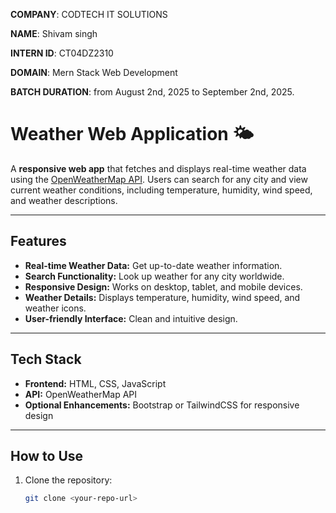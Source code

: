 **COMPANY**: CODTECH IT SOLUTIONS

**NAME**: Shivam singh

**INTERN ID**: CT04DZ2310

**DOMAIN**: Mern Stack Web Development

**BATCH DURATION**: from August 2nd, 2025 to September 2nd, 2025.




# Weather Web Application 🌤️

A **responsive web app** that fetches and displays real-time weather data using the [OpenWeatherMap API](https://openweathermap.org/api). Users can search for any city and view current weather conditions, including temperature, humidity, wind speed, and weather descriptions.

---

## Features
- **Real-time Weather Data:** Get up-to-date weather information.
- **Search Functionality:** Look up weather for any city worldwide.
- **Responsive Design:** Works on desktop, tablet, and mobile devices.
- **Weather Details:** Displays temperature, humidity, wind speed, and weather icons.
- **User-friendly Interface:** Clean and intuitive design.

---

## Tech Stack
- **Frontend:** HTML, CSS, JavaScript
- **API:** OpenWeatherMap API
- **Optional Enhancements:** Bootstrap or TailwindCSS for responsive design

---

## How to Use
1. Clone the repository:
   ```bash
   git clone <your-repo-url>
